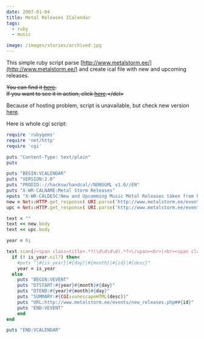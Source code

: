 ```yaml
---
date: 2007-01-04
title: Metal Releases ICalendar
tags:
  - ruby
  - music

image: /images/stories/archived.jpg
---
```


This simple ruby script parse [http://www.metalstorm.ee/](http://www.metalstorm.ee/) and create ical file with new and upcoming releases.

<del>You can find it [here](http://fazibear.xmgfree.com/scripts/metalstorm-releases.cgi).<br />If you want to see it in action, click [here](http://www.google.com/calendar/embed?src=cv176ji4gaam7c3hbg391cdbct14o9ji%40import.calendar.google.com").</del>

Because of hosting problem, script is unavailable, but check new version [here](http://metalstorm-releases.appjet.net/calendar.ics).

Here is whole cgi script:

```ruby
require 'rubygems'
require 'net/http'
require 'cgi'

puts "Content-Type: text/plain"
puts

puts "BEGIN:VCALENDAR"
puts "VERSION:2.0"
puts "PRODID:-//hacksw/handcal//NONSGML v1.0//EN"
puts "X-WR-CALNAME:Metal Storm Releases"
>puts "X-WR-CALDESC:New and Upcomming Music Metal Releases taken from http://www.metalstorm.ee. Made by FaziBear."
new = Net::HTTP.get_response( URI.parse('http://www.metalstorm.ee/events/new_releases.php'))
upc = Net::HTTP.get_response( URI.parse('http://www.metalstorm.ee/events/new_releases.php?upcoming=1'))

text = ""
text << new.body
text << upc.body

year = 0;

text.scan(/<span class=title>.*?(\d\d\d\d).*?<\/span><br>|<br><span class=dark>(\d\d).(\d\d).*?<\/span><a href=#(.*?)>(.*?)<\/a>/i) do |is_year, day,month, id ,desc|
  if (! is_year.nil?) then<
    #puts "|#{is_year}|#{day}|#{month}|#{id}|#{desc}"
    year = is_year
  else
    puts "BEGIN:VEVENT"
    puts "DTSTART:#{year}#{month}#{day}"
    puts "DTEND:#{year}#{month}#{day}"
    puts "SUMMARY:#{CGI::unescapeHTML(desc)}"
    puts "URL:http://www.metalstorm.ee/events/new_releases.php##{id}"
    puts "END:VEVENT"
    end
end

puts "END:VCALENDAR"
```
